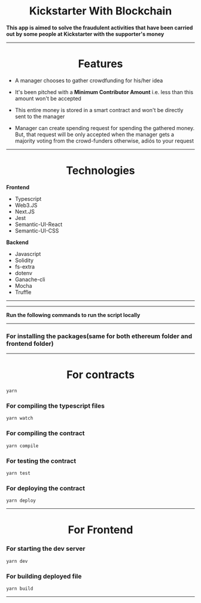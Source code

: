 <h1 align="center">Kickstarter With Blockchain</h1>

**This app is aimed to solve the fraudulent activities that have been carried out by some people at Kickstarter with the supporter's money**

---

<h1 align="center">Features</h1>

- A manager chooses to gather crowdfunding for his/her idea

- It's been pitched with a **Minimum Contributor Amount** i.e. less than this amount won't be accepted

- This entire money is stored in a smart contract and won't be directly sent to the manager

- Manager can create spending request for spending the gathered money. But, that request will be only accepted when the manager gets a majority voting from the crowd-funders otherwise, adiós to your request

---

<h1 align="center">Technologies</h1>

**Frontend**

- Typescript
- Web3.JS
- Next.JS
- Jest
- Semantic-UI-React
- Semantic-UI-CSS

**Backend**

- Javascript
- Solidity
- fs-extra
- dotenv
- Ganache-cli
- Mocha
- Truffle

---

---

**Run the following commands to run the script locally**

---

### For installing the packages(same for both ethereum folder and frontend folder)

---

<h1 align="center">For contracts</h1>

```
yarn
```

### For compiling the typescript files

```
yarn watch
```

### For compiling the contract

```
yarn compile
```

### For testing the contract

```
yarn test
```

### For deploying the contract

```
yarn deploy
```

---

<h1 align="center">For Frontend</h1>

### For starting the dev server

```
yarn dev
```

### For building deployed file

```
yarn build
```

---
